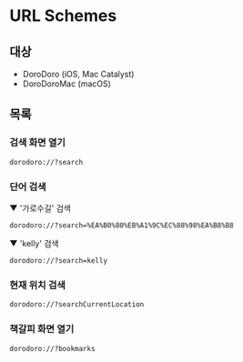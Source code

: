 # URL Schemes

## 대상

- DoroDoro (iOS, Mac Catalyst)
- DoroDoroMac (macOS)

## 목록

### 검색 화면 열기

```
dorodoro://?search
```

### 단어 검색

▼ '가로수길' 검색

```
dorodoro://?search=%EA%B0%80%EB%A1%9C%EC%88%98%EA%B8%B8
```

▼ 'kelly' 검색

```
dorodoro://?search=kelly
```

### 현재 위치 검색

```
dorodoro://?searchCurrentLocation
```

### 책갈피 화면 열기

```
dorodoro://?bookmarks
```
